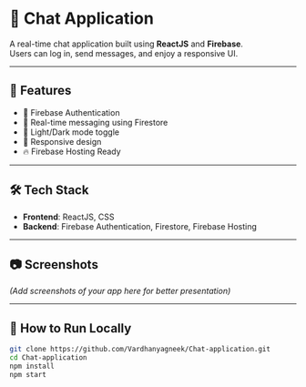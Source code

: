 # 💬 Chat Application

A real-time chat application built using **ReactJS** and **Firebase**.  
Users can log in, send messages, and enjoy a responsive UI.

---

## 🚀 Features

- 🔐 Firebase Authentication
- 💬 Real-time messaging using Firestore
- 🌙 Light/Dark mode toggle
- 📱 Responsive design
- 🔥 Firebase Hosting Ready

---

## 🛠️ Tech Stack

- **Frontend**: ReactJS, CSS
- **Backend**: Firebase Authentication, Firestore, Firebase Hosting

---

## 📷 Screenshots

_(Add screenshots of your app here for better presentation)_

---

## 🧪 How to Run Locally

```bash
git clone https://github.com/Vardhanyagneek/Chat-application.git
cd Chat-application
npm install
npm start

